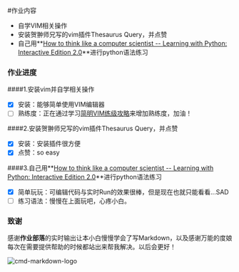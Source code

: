 #作业内容
 * 自学VIM相关操作
 * 安装贺翀师兄写的vim插件Thesaurus Query，并点赞
 * 自己用**[How to think like a computer scientist -- Learning with Python: Interactive Edition 2.0](http://interactivepython.org/runestone/static/thinkcspy/index.html)**进行python语法练习

### 作业进度
####1.安装vim并自学相关操作
- [x] 安装：能够简单使用VIM编辑器
- [ ] 熟练度：正在通过学习[简明VIM练级攻略](http://www.ccvita.com/487.html)来增加熟练度，加油！

####2.安装贺翀师兄写的vim插件Thesaurus Query，并点赞
- [x] 安装：安装插件很方便
- [x] 点赞：so easy

####3.自己用**[How to think like a computer scientist -- Learning with Python: Interactive Edition 2.0](http://interactivepython.org/runestone/static/thinkcspy/index.html)**进行python语法练习
- [x] 简单玩玩：可编辑代码与实时Run的效果很棒，但是现在也就只能看看...SAD
- [ ] 练习语法：慢慢在上面玩吧，心疼小白。

### 致谢
感谢**作业部落**的实时输出让本小白慢慢学会了写Markdown，以及感谢万能的度娘每次在需要提供帮助的时候都站出来帮我解决。以后会更好！
  
  ![cmd-markdown-logo](https://www.zybuluo.com/static/img/logo.png)
